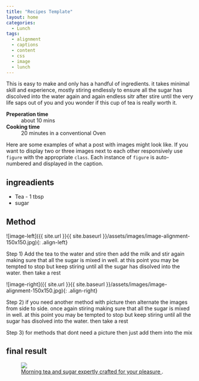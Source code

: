 ```yaml
---
title: "Recipes Template"
layout: home
categories:
  - Lunch
tags:
  - alignment
  - captions
  - content
  - css
  - image
  - lunch
---
```


This is easy to make and only has a handful of ingredients. it takes minimal skill and experience, mostly stiring endlessly to ensure all the sugar has discolved into the water again and again endless sitr after stire until the very life saps out of you and you wonder if this cup of tea is really worth it.

<dl>
  <dt><b>Preperation time</b></dt>
  <dd>about 10 mins</dd>
  <dt><b>Cooking time</b></dt>
  <dd>20 minutes in a conventional Oven</dd>
</dl>

Here are some examples of what a post with images might look like. If you want to display two or three images next to each other responsively use `figure` with the appropriate `class`. Each instance of `figure` is auto-numbered and displayed in the caption.



## ingreadients

<ul>
<li> Tea - 1 tbsp </li>
<li> sugar </li>
</ul> 

## Method

![image-left]({{ site.url }}{{ site.baseurl }}/assets/images/image-alignment-150x150.jpg){: .align-left} 

Step 1) Add the tea to the water and stire then add the milk and stir again making sure that all the sugar is mixed in well. at this point you may be tempted to stop but keep stiring until all the sugar has disolved into the water. then take a rest 


![image-right]({{ site.url }}{{ site.baseurl }}/assets/images/image-alignment-150x150.jpg){: .align-right} 

Step 2) if you need another method with picture then alternate the images from side to side. once again stiring making sure that all the sugar is mixed in well. at this point you may be tempted to stop but keep stiring until all the sugar has disolved into the water. then take a rest 

Step 3) for methods that dont need a picture then just add them into the mix 



## final result

<figure>
	<a href="http://farm9.staticflickr.com/8426/7758832526_cc8f681e48_b.jpg"><img src="http://farm9.staticflickr.com/8426/7758832526_cc8f681e48_c.jpg"></a>
	<figcaption><a href="http://www.flickr.com/photos/80901381@N04/7758832526/" title="Morning tea and sugar expertly crafted for your pleasure">Morning tea and sugar expertly crafted for your pleasure </a>.</figcaption>
</figure>


